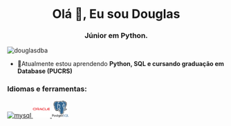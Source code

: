 <h1 align="center">Olá 👋, Eu sou Douglas</h1>
<h3 align="center">Júnior em Python.</h3>

<p align="left" > <img src="https://komarev.com/ghpvc/?username=douglasdba&label=Profile%20views&color=0e75b6&style=flat" alt="douglasdba" /> </p>

- 🌱Atualmente estou aprendendo **Python, SQL e cursando graduação em Database (PUCRS)**


<h3 align="left">Idiomas e ferramentas:</h3>
<p align="left"> <a href="https://www.mysql.com/" target="_blank" rel="noreferrer"> <img src=[https://cdn.icon-icons.com/icons2/2415/PNG/512/mysql_original_wordmark_logo_icon_146417.png"](https://cdn.icon-icons.com/icons2/2415/PNG/512/mysql_original_wordmark_logo_icon_146417.png) alt="mysql" width="40" height="40"/> </a> <a href="https://www. oracle.com/" target="_blank" rel="noreferrer"> <img src="https://raw.githubusercontent.com/devicons/devicon/master/icons/oracle/oracle-original.svg" alt=" oracle" width="40" height="40"/> </a> <a href="https://www.postgresql.org" target="_blank" rel="noreferrer"> <img src="https://raw.githubusercontent.com/devicons/devicon/master/icons/postgresql/postgresql-original-wordmark.svg" alt="postgresql" width="40" height="40"/> </a> 


